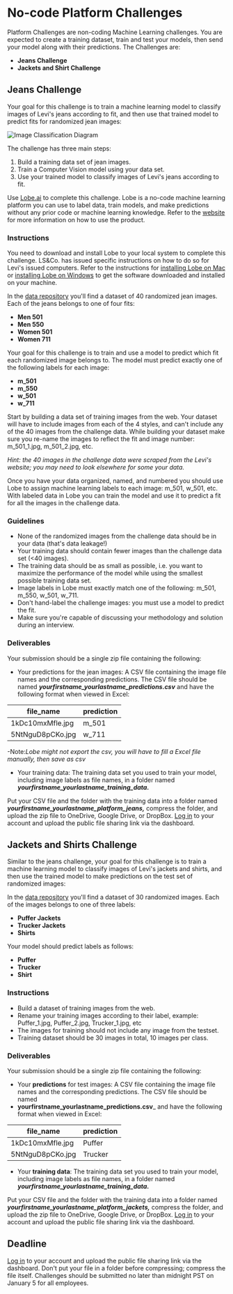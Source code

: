 # No-code Platform Challenges
Platform Challenges are non-coding Machine Learning challenges. You are expected to create a training dataset, train and test your models, then send your model along with their predictions. The Challenges are:
- **Jeans Challenge**
- **Jackets and Shirt Challenge**


## Jeans Challenge

Your goal for this challenge is to train a machine learning model to classify images of Levi's jeans according to fit, and then use that trained model to predict fits for randomized jean images: 

![Image Classification Diagram](https://github.com/fellowship/upskill_challenges_02/blob/main/imgs/cv_model_diagram.png)

The challenge has three main steps:

1. Build a training data set of jean images.
2. Train a Computer Vision model using your data set.
3. Use your trained model to classify images of Levi's jeans according to fit.

Use [Lobe.ai](https://lobe.ai/) to complete this challenge. Lobe is a no-code machine learning platform you can use to label data, train models, and make predictions without any prior code or machine learning knowledge. Refer to the [website](https://lobe.ai/) for more information on how to use the product.

### Instructions

You need to download and install Lobe to your local system to complete this challenge. LS&Co. has issued specific instructions on how to do so for Levi's issued computers. Refer to the instructions for [installing Lobe on Mac](https://github.com/fellowship/upskill_challenges_02/blob/main/Platform/installation/Install%20Lobe%20on%20Mac.pdf) or [installing Lobe on Windows](https://github.com/fellowship/upskill_challenges_02/blob/main/Platform/installation/Install%20Lobe%20Windows.pdf) to get the software downloaded and installed on your machine.

In the [data repository](https://github.com/fellowship/upskill_challenges_02/blob/main/Platform/Data/jeans_challenge_data.zip) you'll find a dataset of 40 randomized jean images. Each of the jeans belongs to one of four fits:

- **Men 501**
- **Men 550**
- **Women 501** 
- **Women 711**

Your goal for this challenge is to train and use a model to predict which fit each randomized image belongs to. The model must predict exactly one of the following labels for each image: 

- **m_501**
- **m_550**
- **w_501**
- **w_711**

Start by building a data set of training images from the web. Your dataset will have to include images from each of the 4 styles, and can't include any of the 40 images from the challenge data. While building your dataset make sure you re-name the images to reflect the fit and image number: m_501_1.jpg, m_501_2.jpg, etc. 

_Hint: the 40 images in the challenge data were scraped from the Levi's website; you may need to look elsewhere for some your data._

Once you have your data organized, named, and numbered you should use Lobe to assign machine learning labels to each image: m_501, w_501, etc. With labeled data in Lobe you can train the model and use it to predict a fit for all the images in the challenge data.

### Guidelines

- None of the randomized images from the challenge data should be in your data (that's data leakage!)
- Your training data should contain fewer images than the challenge data set (<40 images).
- The training data should be as small as possible, i.e. you want to maximize the performance of the model while using the smallest possible training data set.
- Image labels in Lobe must exactly match one of the following: m_501, m_550, w_501, w_711.
- Don't hand-label the challenge images: you must use a model to predict the fit.
- Make sure you're capable of discussing your methodology and solution during an interview.

### Deliverables

Your submission should be a single zip file containing the following:

- Your predictions for the jean images: A CSV file containing the image file names and the corresponding predictions. The CSV file should be named _**yourfirstname_yourlastname_predictions.csv**_ and have the following format when viewed in Excel:

| file_name        | prediction |
|------------------|------------|
| 1kDc10mxMfle.jpg | m_501      |
| 5NtNguD8pCKo.jpg | w_711      |

-Note:_Lobe might not export the csv, you will have to fill a Excel file manually, then save as csv_

- Your training data: The training data set you used to train your model, including image labels as file names, in a folder named _**yourfirstname_yourlastname_training_data.**_

Put your CSV file and the folder with the training data into a folder named _**yourfirstname_yourlastname_platform_jeans,**_ compress the folder, and upload the zip file to OneDrive, Google Drive, or DropBox. [Log in](https://www.launchpad.ai/upskill/levis/login) to your account and upload the public file sharing link via the dashboard.

## Jackets and Shirts Challenge
Similar to the jeans challenge,  your goal for this challenge is to train a machine learning model to classify images of Levi's jackets and shirts, and then use the trained model to make predictions on the test set of randomized images: 

In the [data repository](https://github.com/fellowship/upskill_challenges_02/blob/main/Platform/Data/jackets_challenge_data.zip) you'll find a dataset of 30 randomized images. Each of the images belongs to one of three labels:
- **Puffer Jackets**
- **Trucker Jackets**
- **Shirts** 


Your model should predict labels as follows:
- **Puffer**
- **Trucker**
- **Shirt**


### Instructions
-  Build a dataset of training images from the web. 
-  Rename your training images according to their label, example: Puffer_1.jpg, Puffer_2.jpg, Trucker_1.jpg, etc
-  The images for training should not include any image from the testset. 
-  Training dataset should be 30 images in total, 10 images per class.

### Deliverables

Your submission should be a single zip file containing the following:

- Your **predictions** for test images: A CSV file containing the image file names and the corresponding predictions. The CSV file should be named
- **yourfirstname_yourlastname_predictions.csv**_ and have the following format when viewed in Excel:

| file_name        | prediction |
|------------------|------------|
| 1kDc10mxMfle.jpg | Puffer     |
| 5NtNguD8pCKo.jpg | Trucker     |


- Your **training data**: The training data set you used to train your model, including image labels as file names, in a folder named _**yourfirstname_yourlastname_training_data.**_

Put your CSV file and the folder with the training data into a folder named _**yourfirstname_yourlastname_platform_jackets,**_ compress the folder, and upload the zip file to OneDrive, Google Drive, or DropBox. [Log in](https://www.launchpad.ai/upskill/levis/login) to your account and upload the public file sharing link via the dashboard.

## Deadline
[Log in](https://www.launchpad.ai/upskill/levis/login) to your account and upload the public file sharing link via the dashboard. Don't put your file in a folder before compressing; compress the file itself. Challenges should be submitted no later than midnight PST on January 5 for all employees.
